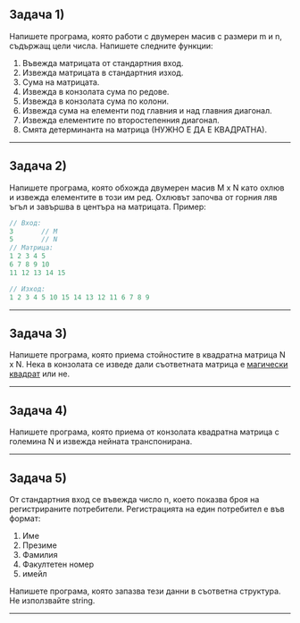 ## Задача 1)
Напишете програма, която работи с двумерен масив с размери m и n, съдържащ цели числа. Напишете следните функции:
1. Въвежда матрицата от стандартния вход.
2. Извежда матрицата в стандартния изход.
3. Сума на матрицата.
4. Извежда в конзолата сума по редове.
5. Извежда в конзолата сума по колони.
6. Извежда сума на елементи под главния и над главния диагонал.
7. Извежда елементите по второстепенния диагонал.
8. Смята детерминанта на матрица (НУЖНО Е ДА Е КВАДРАТНА).
---

## Задача 2)
Напишете програма, която обхожда двумерен масив M x N като охлюв и извежда елементите в този им ред. Охлювът започва от горния ляв ъгъл и завършва в центъра на матрицата. Пример:

``` c++
// Вход:
3       // M
5       // N
// Матрица:
1 2 3 4 5
6 7 8 9 10
11 12 13 14 15

// Изход:
1 2 3 4 5 10 15 14 13 12 11 6 7 8 9
```
---

## Задача 3)
Напишете програма, която приема стойностите в квадратна матрица N x N. Нека в конзолата се изведе дали съответната матрица е [магически квадрат](https://bg.wikipedia.org/wiki/Магически_квадрат) или не.

---

## Задача 4)
Напишете програма, която приема от конзолата квадратна матрица с големина N и извежда нейната транспонирана.

---

## Задача 5)
От стандартния вход се въвежда число n, което показва броя на регистрираните потребители. Регистрацията на един потребител е във формат:
1. Име
2. Презиме
3. Фамилия
4. Факултетен номер
5. имейл

Напишете програма, която запазва тези данни в съответна структура. Не използвайте string.

---